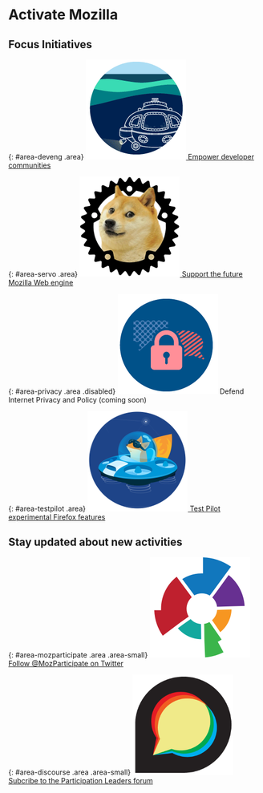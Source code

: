 # Activate Mozilla

## Focus Initiatives

{: #area-deveng .area}
[![image](/asserts/img/development.png)
Empower developer communities](area/developer-engagement)

{: #area-servo .area}
[![image](/asserts/img/servo.png)
Support the future Mozilla Web engine](area/servo)

{: #area-privacy .area .disabled}
![image](/asserts/img/privacy.png)
Defend Internet Privacy and Policy (coming soon)

{: #area-testpilot .area}
[![image](/asserts/img/test-pilot.png)
Test Pilot experimental Firefox features](area/test-pilot)

## Stay updated about new activities

{: #area-mozparticipate .area .area-small}
[![image](/asserts/img/participation.png)
Follow @MozParticipate on Twitter](https://twitter.com/intent/follow/?screen_name=MozParticipate)

{: #area-discourse .area .area-small}
[![image](/asserts/img/discourse.png)
Subcribe to the Participation Leaders forum](https://discourse.mozilla-community.org/c/participation-leaders)
